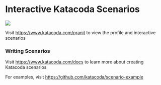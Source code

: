 # Interactive Katacoda Scenarios

[![](http://shields.katacoda.com/katacoda/pranit/count.svg)](https://www.katacoda.com/pranit "Get your profile on Katacoda.com")

Visit https://www.katacoda.com/pranit to view the profile and interactive scenarios

### Writing Scenarios
Visit https://www.katacoda.com/docs to learn more about creating Katacoda scenarios

For examples, visit https://github.com/katacoda/scenario-example
